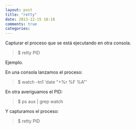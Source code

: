 ```yaml
---
layout: post
title: "retty"
date: 2013-12-15 18:18
comments: true
categories: 
---
```

Capturar el proceso que se está ejecutando en otra consola.

>$ retty PID

Ejemplo.

En una consola lanzamos el proceso:

>$ watch -tn1 'date "+%r %F %A"'

En otra averiguamos el PID:

>$ ps aux | grep watch

Y capturamos el proceso:

>$ retty PID

